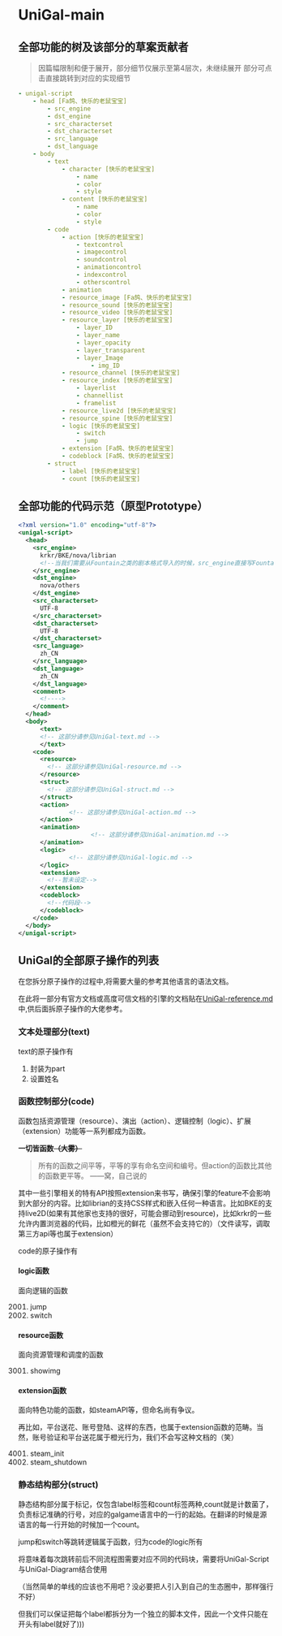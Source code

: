 # UniGal-main

## 全部功能的树及该部分的草案贡献者

> 因篇幅限制和便于展开，部分细节仅展示至第4层次，未继续展开
> 部分可点击直接跳转到对应的实现细节

```yaml
- unigal-script
    - head [Fa鸽、快乐的老鼠宝宝]
        - src_engine
        - dst_engine
        - src_characterset
        - dst_characterset
        - src_language
        - dst_language
    - body
        - text
            - character [快乐的老鼠宝宝]
                - name
                - color
                - style
            - content [快乐的老鼠宝宝]
                - name
                - color
                - style
        - code
            - action [快乐的老鼠宝宝]
                - textcontrol
                - imagecontrol
                - soundcontrol
                - animationcontrol
                - indexcontrol
                - otherscontrol
            - animation
            - resource_image [Fa鸽、快乐的老鼠宝宝]
            - resource_sound [快乐的老鼠宝宝]
            - resource_video [快乐的老鼠宝宝]
            - resource_layer [快乐的老鼠宝宝]
                - layer_ID
                - layer_name
                - layer_opacity
                - layer_transparent
                - layer_Image
                    - img_ID
            - resource_channel [快乐的老鼠宝宝]
            - resource_index [快乐的老鼠宝宝]
                - layerlist
                - channellist
                - framelist
            - resource_live2d [快乐的老鼠宝宝]
            - resource_spine [快乐的老鼠宝宝]
            - logic [快乐的老鼠宝宝]
                - switch
                - jump
            - extension [Fa鸽、快乐的老鼠宝宝]
            - codeblock [Fa鸽、快乐的老鼠宝宝]
        - struct
            - label [快乐的老鼠宝宝]
            - count [快乐的老鼠宝宝]
```

## 全部功能的代码示范（原型Prototype）

```xml
<?xml version="1.0" encoding="utf-8"?>
<unigal-script>
  <head>
    <src_engine>
      krkr/BKE/nova/librian
      <!--当我们需要从Fountain之类的剧本格式导入的时候，src_engine直接写Fountain之类，dstengine必须是unigal-->
    </src_engine>
    <dst_engine>
      nova/others
    </dst_engine>
    <src_characterset>
      UTF-8
    </src_characterset>
    <dst_characterset>
      UTF-8
    </dst_characterset>
    <src_language>
      zh_CN
    </src_language>
    <dst_language>
      zh_CN
    </dst_language>
    <comment>
      <!---->
    </comment>
  </head>
  <body>
      <text>
      <!-- 这部分请参见UniGal-text.md -->
      </text>
    <code>
      <resource>
        <!-- 这部分请参见UniGal-resource.md -->
      </resource>
      <struct>
        <!-- 这部分请参见UniGal-struct.md -->
      </struct>
      <action>
              <!-- 这部分请参见UniGal-action.md -->
      </action>
      <animation>
                    <!-- 这部分请参见UniGal-animation.md -->
      </animation>
      <logic>
              <!-- 这部分请参见UniGal-logic.md -->
      </logic>
      <extension>
        <!--暂未设定-->
      </extension>
      <codeblock>
        <!--代码段-->
      </codeblock>
    </code>
  </body>
</unigal-script>
```

## UniGal的全部原子操作的列表

在您拆分原子操作的过程中,将需要大量的参考其他语言的语法文档。

在此将一部分有官方文档或高度可信文档的引擎的文档贴在[UniGal-reference.md](UniGal-reference.md#各引擎维护团队联系名录)中,供后面拆原子操作的大佬参考。

### 文本处理部分(text)

text的原子操作有

1. 封装为part
2. 设置姓名

### 函数控制部分(code)

函数包括资源管理（resource）、演出（action）、逻辑控制（logic）、扩展（extension）功能等一系列都成为函数。

**一切皆函数~~（大雾）~~**

> 
> 所有的函数之间平等，平等的享有命名空间和编号。但action的函数比其他的函数更平等。
> ——窝，自己说的

其中一些引擎相关的特有API按照extension来书写，确保引擎的feature不会影响到大部分的内容。比如librian的支持CSS样式和嵌入任何一种语言。比如BKE的支持live2D(如果有其他家也支持的很好，可能会挪动到resource)，比如krkr的一些允许内置浏览器的代码，比如橙光的鲜花（虽然不会支持它的）（文件读写，调取第三方api等也属于extension）

code的原子操作有

#### logic函数

面向逻辑的函数

2001. jump
2002. switch

#### resource函数

面向资源管理和调度的函数

3001. showimg

#### extension函数

面向特色功能的函数，如steamAPI等，但命名尚有争议。

再比如，平台送花、账号登陆、这样的东西，也属于extension函数的范畴。当然，账号验证和平台送花属于橙光行为，我们不会写这种文档的（笑）

4001. steam_init
4002. steam_shutdown

### 静态结构部分(struct)

静态结构部分属于标记，仅包含label标签和count标签两种,count就是计数菌了，负责标记准确的行号，对应的galgame语言中的一行的起始。在翻译的时候是源语言的每一行开始的时候加一个count。

jump和switch等跳转逻辑属于函数，归为code的logic所有

将意味着每次跳转前后不同流程图需要对应不同的代码块，需要将UniGal-Script与UniGal-Diagram结合使用

（当然简单的单线的应该也不用吧？没必要把人引入到自己的生态圈中，那样强行不好）

但我们可以保证把每个label都拆分为一个独立的脚本文件，因此一个文件只能在开头有label就好了)))

